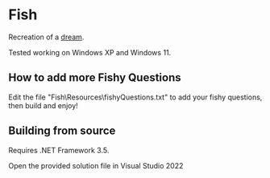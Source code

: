 # Fish

Recreation of a [dream](https://www.reddit.com/r/thomastheplankengine/comments/11h4hmk/had_a_dream_this_window_popped_up_on_my_computer/).

Tested working on Windows XP and Windows 11.

## How to add more Fishy Questions

Edit the file "Fish\Resources\fishyQuestions.txt" to add your fishy questions, then build and enjoy!

## Building from source

Requires .NET Framework 3.5.

Open the provided solution file in Visual Studio 2022
